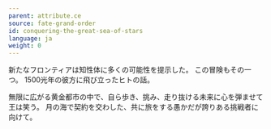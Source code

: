 ```yaml
---
parent: attribute.ce
source: fate-grand-order
id: conquering-the-great-sea-of-stars
language: ja
weight: 0
---
```


新たなフロンティアは知性体に多くの可能性を提示した。
この冒険もその一つ。
1500光年の彼方に飛び立ったヒトの話。

無限に広がる黄金都市の中で、自ら歩き、挑み、走り抜ける未来に心を弾ませて王は笑う。
月の海で契約を交わした、共に旅をする愚かだが誇りある挑戦者に向けて。
